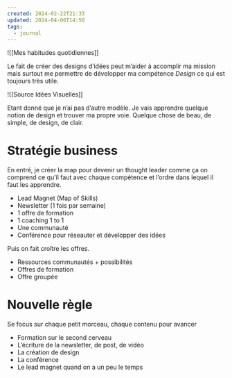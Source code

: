 ```yaml
---
created: 2024-02-22T21:33
updated: 2024-04-06T14:50
tags:
  - journal
---
```

![[Mes habitudes quotidiennes]]

Le fait de créer des designs d’idées peut m’aider à accomplir ma mission mais surtout me permettre de développer ma compétence *Design* ce qui est toujours très utile.

![[Source Idées Visuelles]]

Etant donné que je n’ai pas d’autre modèle. Je vais apprendre quelque notion de design et trouver ma propre voie. Quelque chose de beau, de simple, de design, de clair. 

# Stratégie business

En entré, je créer la map pour devenir un thought leader comme ça on comprend ce qu’il faut avec chaque compétence et l’ordre dans lequel il faut les apprendre.

- Lead Magnet (Map of Skills)
- Newsletter (1 fois par semaine)
- 1 offre de formation
- 1 coaching 1 to 1
- Une communauté
- Conférence pour réseauter et développer des idées

Puis on fait croître les offres.

- Ressources communautés + possibilités
- Offres de formation
- Offre groupée

# Nouvelle règle

Se focus sur chaque petit morceau, chaque contenu pour avancer

- Formation sur le second cerveau
- L’écriture de la newsletter, de post, de vidéo
- La création de design
- La conférence
- Le lead magnet quand on a un peu le temps